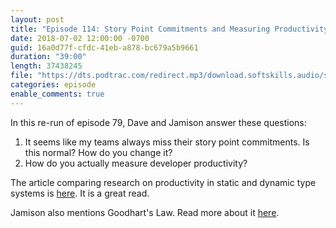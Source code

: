 ```yaml
---
layout: post
title: "Episode 114: Story Point Commitments and Measuring Productivity (Episode 79 Rerun)"
date: 2018-07-02 12:00:00 -0700
guid: 16a0d77f-cfdc-41eb-a878-bc679a5b9661
duration: "39:00"
length: 37438245
file: "https://dts.podtrac.com/redirect.mp3/download.softskills.audio/sse-114.mp3"
categories: episode
enable_comments: true
---
```


In this re-run of episode 79, Dave and Jamison answer these questions:

1. It seems like my teams always miss their story point commitments. Is this normal? How do you change it?
2. How do you actually measure developer productivity?

The article comparing research on productivity in static and dynamic type systems is [here](https://danluu.com/empirical-pl/). It is a great read.

Jamison also mentions Goodhart's Law. Read more about it [here](https://en.wikipedia.org/wiki/Goodhart%27s_law).
